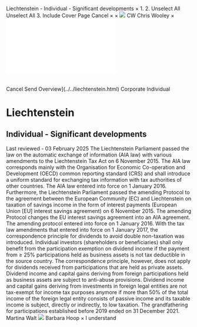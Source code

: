 Liechtenstein - Individual - Significant developments
×
1.
2.
Unselect All
Unselect All
3.
Include Cover Page
Cancel
×
×
![](../../-/media/world-wide-tax-summaries/attachments/global---chris-wooley.ashx%3Frev=ac5e5f3223b34096b1afc2a6009c7320&revision=ac5e5f32-23b3-4096-b1af-c2a6009c7320&hash=859B7ADC84DC2CBEC9760E9E6EE7DE6D0A8BFCDF)
CW
Chris Wooley
×
![](significant-developments.html)
######
Cancel
Send
Overview](../../liechtenstein.html)
Corporate
Individual
# Liechtenstein
## Individual - Significant developments
Last reviewed - 03 February 2025
The Liechtenstein Parliament passed the law on the automatic exchange of information (AIA law) with various amendments to the Liechtenstein Tax Act on 6 November 2015. The AIA law corresponds mainly with the Organisation for Economic Co-operation and Development (OECD) common reporting standard (CRS) and shall introduce a uniform standard for exchanging tax information with tax authorities of other countries. The AIA law entered into force on 1 January 2016.
Furthermore, the Liechtenstein Parliament passed the amending Protocol to the agreement between the European Community (EC) and Liechtenstein on taxation of savings income in the form of interest payments (European Union [EU] interest savings agreement) on 6 November 2015. The amending Protocol changes the EU interest savings agreement into an AIA agreement. The amending protocol entered into force on 1 January 2016.
With the tax law amendments that entered into force on 1 January 2017, the correspondence principle for dividends to avoid double non-taxation was introduced. Individual investors (shareholders or beneficiaries) shall only benefit from the participation exemption on dividend income if the payment from ≥ 25% participations held as business assets is not tax deductible in the source country. The correspondence principle, however, does not apply for dividends received from participations that are held as private assets.
Dividend income and capital gains deriving from foreign participations held as business assets are subject to anti-abuse provisions. Dividend income and capital gains deriving from investments in foreign legal entities are not tax-exempt for income tax purposes anymore if more than 50% of the total income of the foreign legal entity consists of passive income and its taxable income is subject, directly or indirectly, to low taxation. The grandfathering for participations established before 2019 ended on 31 December 2021.
Martina Walt
![](../../-/media/world-wide-tax-summaries/liechtensteinmato-bubalovicbarbarahooppng20210115041103315.ashx%3Frev=6bbc5cb0d0554e47945570076b12c2a3&revision=6bbc5cb0-d055-4e47-9455-70076b12c2a3&hash=F1269856891D4CC49060A0F2D7AE0C0C3FBEDB2B)
Barbara Hoop
×
I understand